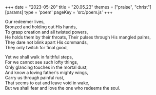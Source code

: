 +++
date = "2023-05-20"
title = "20.05.23"
themes = ["praise", "christ"]
[params]
  type = 'poem'
  pageKey = 'src/poem.js'
+++

Our redeemer lives,  
Bronzed and holding out His hands,  
To grasp creation and all twisted powers,  
He holds them by their throats,
Their pulses through His mangled palms,  
They dare not blink apart His commands,  
They only twitch for final good,  
  
Yet we shall walk in faithful steps,  
For we cannot see such lofty things,  
Only glancing touches in the mortal dust,  
And know a loving father's mighty wings,  
Carry us through painful rust,  
That seems to eat and leave void in wake,  
But we shall fear and love the one who redeems the soul.
